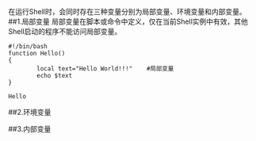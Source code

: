 在运行Shell时，会同时存在三种变量分别为局部变量、环境变量和内部变量。
##1.局部变量
局部变量在脚本或命令中定义，仅在当前Shell实例中有效，其他Shell启动的程序不能访问局部变量。
```
#!/bin/bash
function Hello()
{
        local text="Hello World!!!"    #局部变量
        echo $text
}

Hello
```

##2.环境变量

##3.内部变量
